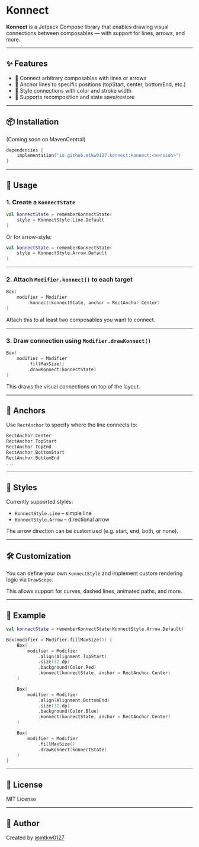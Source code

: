 # Konnect

**Konnect** is a Jetpack Compose library that enables drawing visual connections between
composables — with support for lines, arrows, and more.

---

## ✨ Features

- 🔗 Connect arbitrary composables with lines or arrows
- 🎯 Anchor lines to specific positions (topStart, center, bottomEnd, etc.)
- 🎨 Style connections with color and stroke width
- 🔄 Supports recomposition and state save/restore

---

## 📦 Installation

(Coming soon on MavenCentral)

```kotlin
dependencies {
    implementation("io.github.mtkw0127.konnect:konnect:<version>")
}
```

---

## 🚀 Usage

### 1. Create a `KonnectState`

```kotlin
val konnectState = rememberKonnectState(
    style = KonnectStyle.Line.Default
)
```

Or for arrow-style:

```kotlin
val konnectState = rememberKonnectState(
    style = KonnectStyle.Arrow.Default
)
```

---

### 2. Attach `Modifier.konnect()` to each target

```kotlin
Box(
    modifier = Modifier
        .konnect(konnectState, anchor = RectAnchor.Center)
)
```

Attach this to at least two composables you want to connect.

---

### 3. Draw connection using `Modifier.drawKonnect()`

```kotlin
Box(
    modifier = Modifier
        .fillMaxSize()
        .drawKonnect(konnectState)
)
```

This draws the visual connections on top of the layout.

---

## 🧩 Anchors

Use `RectAnchor` to specify where the line connects to:

```kotlin
RectAnchor.Center
RectAnchor.TopStart
RectAnchor.TopEnd
RectAnchor.BottomStart
RectAnchor.BottomEnd
...
```

---

## 🎨 Styles

Currently supported styles:

- `KonnectStyle.Line` – simple line
- `KonnectStyle.Arrow` – directional arrow

The arrow direction can be customized (e.g. start, end, both, or none).

---

## 🛠️ Customization

You can define your own `KonnectStyle` and implement custom rendering logic via `DrawScope`.

This allows support for curves, dashed lines, animated paths, and more.

---

## 🧪 Example

```kotlin
val konnectState = rememberKonnectState(KonnectStyle.Arrow.Default)

Box(modifier = Modifier.fillMaxSize()) {
    Box(
        modifier = Modifier
            .align(Alignment.TopStart)
            .size(32.dp)
            .background(Color.Red)
            .konnect(konnectState, anchor = RectAnchor.Center)
    )

    Box(
        modifier = Modifier
            .align(Alignment.BottomEnd)
            .size(32.dp)
            .background(Color.Blue)
            .konnect(konnectState, anchor = RectAnchor.Center)
    )

    Box(
        modifier = Modifier
            .fillMaxSize()
            .drawKonnect(konnectState)
    )
}
```

---

## 📌 License

MIT License

---

## 👤 Author

Created by [@mtkw0127](https://github.com/mtkw0127)
